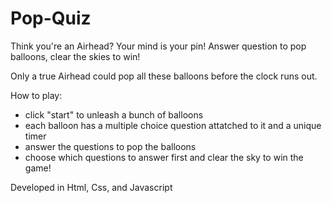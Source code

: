# Pop-Quiz
Think you're an Airhead? Your mind is your pin! Answer question to pop balloons, clear the skies to win!

Only a true Airhead could pop all these balloons before the clock runs out.

How to play:
- click "start" to unleash a bunch of balloons
- each balloon has a multiple choice question attatched to it and a unique timer
- answer the questions to pop the balloons
- choose which questions to answer first and clear the sky to win the game!

Developed in Html, Css, and Javascript
